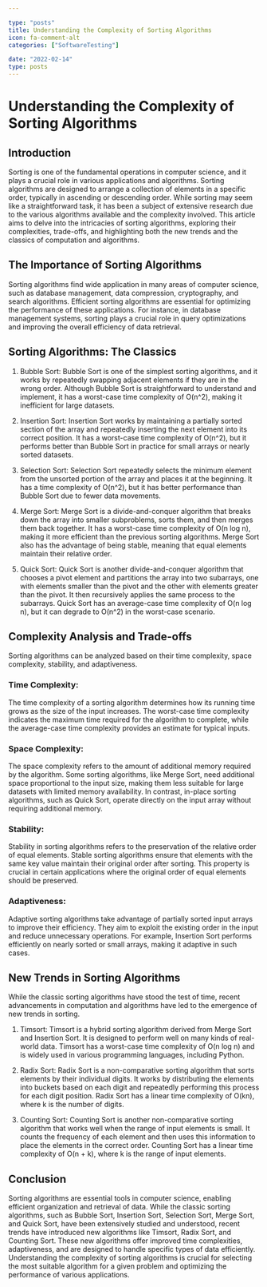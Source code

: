 ```yaml
---

type: "posts"
title: Understanding the Complexity of Sorting Algorithms
icon: fa-comment-alt
categories: ["SoftwareTesting"]

date: "2022-02-14"
type: posts
---
```





# Understanding the Complexity of Sorting Algorithms

## Introduction

Sorting is one of the fundamental operations in computer science, and it plays a crucial role in various applications and algorithms. Sorting algorithms are designed to arrange a collection of elements in a specific order, typically in ascending or descending order. While sorting may seem like a straightforward task, it has been a subject of extensive research due to the various algorithms available and the complexity involved. This article aims to delve into the intricacies of sorting algorithms, exploring their complexities, trade-offs, and highlighting both the new trends and the classics of computation and algorithms.

## The Importance of Sorting Algorithms

Sorting algorithms find wide application in many areas of computer science, such as database management, data compression, cryptography, and search algorithms. Efficient sorting algorithms are essential for optimizing the performance of these applications. For instance, in database management systems, sorting plays a crucial role in query optimizations and improving the overall efficiency of data retrieval.

## Sorting Algorithms: The Classics

1. Bubble Sort:
   Bubble Sort is one of the simplest sorting algorithms, and it works by repeatedly swapping adjacent elements if they are in the wrong order. Although Bubble Sort is straightforward to understand and implement, it has a worst-case time complexity of O(n^2), making it inefficient for large datasets.

2. Insertion Sort:
   Insertion Sort works by maintaining a partially sorted section of the array and repeatedly inserting the next element into its correct position. It has a worst-case time complexity of O(n^2), but it performs better than Bubble Sort in practice for small arrays or nearly sorted datasets.

3. Selection Sort:
   Selection Sort repeatedly selects the minimum element from the unsorted portion of the array and places it at the beginning. It has a time complexity of O(n^2), but it has better performance than Bubble Sort due to fewer data movements.

4. Merge Sort:
   Merge Sort is a divide-and-conquer algorithm that breaks down the array into smaller subproblems, sorts them, and then merges them back together. It has a worst-case time complexity of O(n log n), making it more efficient than the previous sorting algorithms. Merge Sort also has the advantage of being stable, meaning that equal elements maintain their relative order.

5. Quick Sort:
   Quick Sort is another divide-and-conquer algorithm that chooses a pivot element and partitions the array into two subarrays, one with elements smaller than the pivot and the other with elements greater than the pivot. It then recursively applies the same process to the subarrays. Quick Sort has an average-case time complexity of O(n log n), but it can degrade to O(n^2) in the worst-case scenario.

## Complexity Analysis and Trade-offs

Sorting algorithms can be analyzed based on their time complexity, space complexity, stability, and adaptiveness.

### Time Complexity:
The time complexity of a sorting algorithm determines how its running time grows as the size of the input increases. The worst-case time complexity indicates the maximum time required for the algorithm to complete, while the average-case time complexity provides an estimate for typical inputs.

### Space Complexity:
The space complexity refers to the amount of additional memory required by the algorithm. Some sorting algorithms, like Merge Sort, need additional space proportional to the input size, making them less suitable for large datasets with limited memory availability. In contrast, in-place sorting algorithms, such as Quick Sort, operate directly on the input array without requiring additional memory.

### Stability:
Stability in sorting algorithms refers to the preservation of the relative order of equal elements. Stable sorting algorithms ensure that elements with the same key value maintain their original order after sorting. This property is crucial in certain applications where the original order of equal elements should be preserved.

### Adaptiveness:
Adaptive sorting algorithms take advantage of partially sorted input arrays to improve their efficiency. They aim to exploit the existing order in the input and reduce unnecessary operations. For example, Insertion Sort performs efficiently on nearly sorted or small arrays, making it adaptive in such cases.

## New Trends in Sorting Algorithms

While the classic sorting algorithms have stood the test of time, recent advancements in computation and algorithms have led to the emergence of new trends in sorting.

1. Timsort:
   Timsort is a hybrid sorting algorithm derived from Merge Sort and Insertion Sort. It is designed to perform well on many kinds of real-world data. Timsort has a worst-case time complexity of O(n log n) and is widely used in various programming languages, including Python.

2. Radix Sort:
   Radix Sort is a non-comparative sorting algorithm that sorts elements by their individual digits. It works by distributing the elements into buckets based on each digit and repeatedly performing this process for each digit position. Radix Sort has a linear time complexity of O(kn), where k is the number of digits.

3. Counting Sort:
   Counting Sort is another non-comparative sorting algorithm that works well when the range of input elements is small. It counts the frequency of each element and then uses this information to place the elements in the correct order. Counting Sort has a linear time complexity of O(n + k), where k is the range of input elements.

## Conclusion

Sorting algorithms are essential tools in computer science, enabling efficient organization and retrieval of data. While the classic sorting algorithms, such as Bubble Sort, Insertion Sort, Selection Sort, Merge Sort, and Quick Sort, have been extensively studied and understood, recent trends have introduced new algorithms like Timsort, Radix Sort, and Counting Sort. These new algorithms offer improved time complexities, adaptiveness, and are designed to handle specific types of data efficiently. Understanding the complexity of sorting algorithms is crucial for selecting the most suitable algorithm for a given problem and optimizing the performance of various applications.